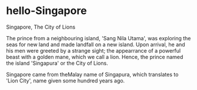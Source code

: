 # hello-Singapore
Singapore, The City of Lions

The prince from a neighbouring island, 'Sang Nila Utama', was exploring the seas for new land and made landfall on a new island. Upon arrival, he and his men were greeted by a strange sight; the appearrance of a powerful beast with a golden mane, which we call a lion. Hence, the prince named the island 'Singapura' or the City of Lions. 

Singapore came from theMalay name of Singapura, which translates to 'Lion City', name given some hundred years ago. 
